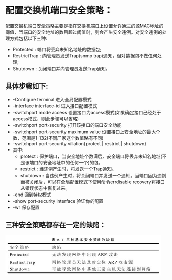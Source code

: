 # 配置交换机端口安全策略：
  配置交换机端口安全策略主要是指在交换机端口上设置允许通过的源MAC地址的阈值，当端口的安全地址的数目超过阈值时，则会产生安全违例。对安全违例的处理方式包括以下三种:
* Protected : 端口将丢弃未知名地址的数据包;
* RestrictTrap : 向管理员发送Trap(snmp trap)通知，但对数据包不做任何处理;
* Shutdown : 关闭端口并向管理员发送Trap通知。

## 具体步骤如下:

  * -Configure terminal 进入全局配置模式
  * -interface interface-id 进入接口配置模式
  * -switchport mode access 设置接口为access模式(如果确定接口己经处于access模式，则此步骤可以省略)
  * -switchport port-security 打开该接口的端口安全功能
  * -switchport port-security maximum value 设置接口上安全地址的最大个数，范围是1-132(不同厂家这个数值略有不同)
  * -switchport port-security villation{protect | restrict | shutdown}
  * 其中:
    * protect : 保护端口，当安全地址个数满后，安全端口将丢弃未知名地址(不是该端口的安全地址中的任何一个)的包。
    * restrict : 当违例产生时，将发送一个Trap通知。
    * shutdown : 当违例产生时，将关闭端口并发送一个通知。当端口因为违例而被关闭后，可以在全局配置模式下使用命令errdisable recovery将接口从错误状态中恢复过来。
  * -end 回到特权模式
  * -show port-security interface 验证你的配置
  * -wr 保存配置
  
## 三种安全策略都存在一定的缺陷：
![image](https://github.com/weiyi1024/github-tutorial/raw/master/三种基本安全策略的缺陷.JPG)
